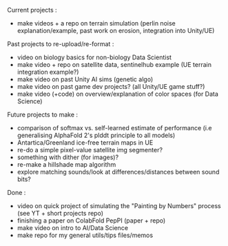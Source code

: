 
Current projects :
- make videos + a repo on terrain simulation (perlin noise explanation/example, past work on erosion, integration into Unity/UE)

Past projects to re-upload/re-format : 
- video on biology basics for non-biology Data Scientist
- make video + repo on satellite data, sentinelhub example (UE terrain integration example?)
- make video on past Unity AI sims (genetic algo)
- make video on past game dev projects? (all Unity/UE game stuff?)
- make video (+code) on overview/explanation of color spaces (for Data Science)

Future projects to make : 
- comparison of softmax vs. self-learned estimate of performance (i.e generalising AlphaFold 2's plddt principle to all models)
- Antartica/Greenland ice-free terrain maps in UE
- re-do a simple pixel-value satellite img segmenter?
- something with dither (for images)?
- re-make a hillshade map algorithm
- explore matching sounds/look at differences/distances between sound bits?

Done : 
- video on quick project of simulating the "Painting by Numbers" process (see YT + short projects repo)
- finishing a paper on ColabFold PepPI (paper + repo)
- make video on intro to AI/Data Science
- make repo for my general utils/tips files/memos





